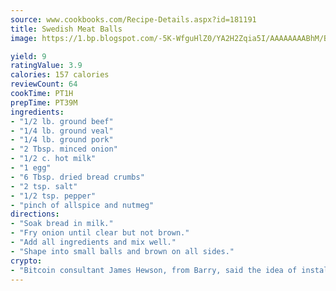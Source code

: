 ```yaml
---
source: www.cookbooks.com/Recipe-Details.aspx?id=181191
title: Swedish Meat Balls
image: https://1.bp.blogspot.com/-5K-WfguHlZ0/YA2H2Zqia5I/AAAAAAAABhM/Bdgu68p4aG0Q6jWdy3eGaUXSKw5p3sdxwCLcBGAsYHQ/s324/7.png

yield: 9
ratingValue: 3.9
calories: 157 calories
reviewCount: 64
cookTime: PT1H
prepTime: PT39M
ingredients:
- "1/2 lb. ground beef"
- "1/4 lb. ground veal"
- "1/4 lb. ground pork"
- "2 Tbsp. minced onion"
- "1/2 c. hot milk"
- "1 egg"
- "6 Tbsp. dried bread crumbs"
- "2 tsp. salt"
- "1/2 tsp. pepper"
- "pinch of allspice and nutmeg"
directions:
- "Soak bread in milk."
- "Fry onion until clear but not brown."
- "Add all ingredients and mix well."
- "Shape into small balls and brown on all sides."
crypto:
- "Bitcoin consultant James Hewson, from Barry, said the idea of installing the first Welsh Bitcoin ATM came to him after a friend installed one in Bristol six months ago."
---
```

